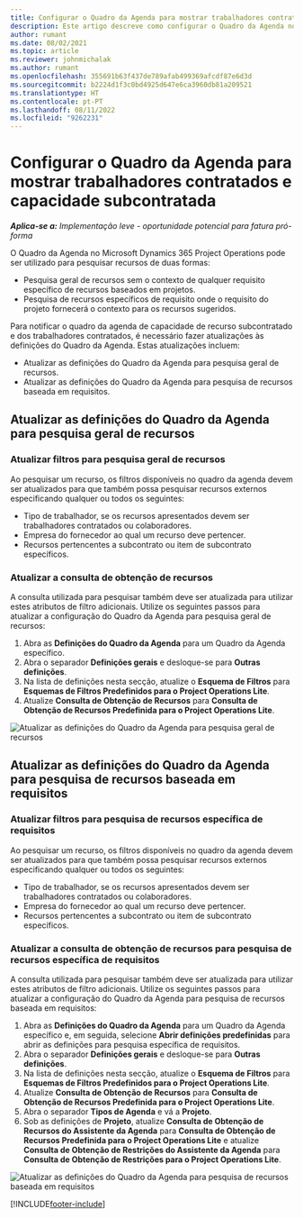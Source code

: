 ```yaml
---
title: Configurar o Quadro da Agenda para mostrar trabalhadores contratados e capacidade subcontratada
description: Este artigo descreve como configurar o Quadro da Agenda no Microsoft Dynamics 365 Project Operations para mostrar capacidade de recursos subcontratados ao dotar requisitos de recursos do projeto.
author: rumant
ms.date: 08/02/2021
ms.topic: article
ms.reviewer: johnmichalak
ms.author: rumant
ms.openlocfilehash: 355691b63f437de789afab499369afcdf87e6d3d
ms.sourcegitcommit: b2224d1f3c0bd4925d647e6ca3960db81a209521
ms.translationtype: HT
ms.contentlocale: pt-PT
ms.lasthandoff: 08/11/2022
ms.locfileid: "9262231"
---
```

# <a name="configure-schedule-board-to-show-contract-workers-and-subcontracted-capacity"></a>Configurar o Quadro da Agenda para mostrar trabalhadores contratados e capacidade subcontratada 

_**Aplica-se a:** Implementação leve - oportunidade potencial para fatura pró-forma_

O Quadro da Agenda no Microsoft Dynamics 365 Project Operations pode ser utilizado para pesquisar recursos de duas formas:

- Pesquisa geral de recursos sem o contexto de qualquer requisito específico de recursos baseados em projetos.
- Pesquisa de recursos específicos de requisito onde o requisito do projeto fornecerá o contexto para os recursos sugeridos.

Para notificar o quadro da agenda de capacidade de recurso subcontratado e dos trabalhadores contratados, é necessário fazer atualizações às definições do Quadro da Agenda. Estas atualizações incluem: 
- Atualizar as definições do Quadro da Agenda para pesquisa geral de recursos.
- Atualizar as definições do Quadro da Agenda para pesquisa de recursos baseada em requisitos.

## <a name="update-schedule-board-settings-for-general-resource-search"></a>Atualizar as definições do Quadro da Agenda para pesquisa geral de recursos
### <a name="update-filters-for-general-resource-search"></a>Atualizar filtros para pesquisa geral de recursos
Ao pesquisar um recurso, os filtros disponíveis no quadro da agenda devem ser atualizados para que também possa pesquisar recursos externos especificando qualquer ou todos os seguintes:
  - Tipo de trabalhador, se os recursos apresentados devem ser trabalhadores contratados ou colaboradores.
  - Empresa do fornecedor ao qual um recurso deve pertencer.
  - Recursos pertencentes a subcontrato ou item de subcontrato específicos.
    
### <a name="update-retrieve-resource-query"></a>Atualizar a consulta de obtenção de recursos
A consulta utilizada para pesquisar também deve ser atualizada para utilizar estes atributos de filtro adicionais. Utilize os seguintes passos para atualizar a configuração do Quadro da Agenda para pesquisa geral de recursos:  
1. Abra as **Definições do Quadro da Agenda** para um Quadro da Agenda específico.
2. Abra o separador **Definições gerais** e desloque-se para **Outras definições**.
3. Na lista de definições nesta secção, atualize o **Esquema de Filtros** para **Esquemas de Filtros Predefinidos para o Project Operations Lite**.
4. Atualize **Consulta de Obtenção de Recursos** para **Consulta de Obtenção de Recursos Predefinida para o Project Operations Lite**.

![Atualizar as definições do Quadro da Agenda para pesquisa geral de recursos](../media/BoardSettings.png)  

## <a name="update-schedule-board-settings-for-requirementbased-resource-search"></a>Atualizar as definições do Quadro da Agenda para pesquisa de recursos baseada em requisitos
### <a name="update-filters-for-requirement-specific-resource-search"></a>Atualizar filtros para pesquisa de recursos específica de requisitos 
Ao pesquisar um recurso, os filtros disponíveis no quadro da agenda devem ser atualizados para que também possa pesquisar recursos externos especificando qualquer ou todos os seguintes:
 - Tipo de trabalhador, se os recursos apresentados devem ser trabalhadores contratados ou colaboradores.
 - Empresa do fornecedor ao qual um recurso deve pertencer.
 - Recursos pertencentes a subcontrato ou item de subcontrato específicos.

### <a name="update-retrieve-resource-query-for-requirement-specific-resource-search"></a>Atualizar a consulta de obtenção de recursos para pesquisa de recursos específica de requisitos 
A consulta utilizada para pesquisar também deve ser atualizada para utilizar estes atributos de filtro adicionais. Utilize os seguintes passos para atualizar a configuração do Quadro da Agenda para pesquisa de recursos baseada em requisitos:

1. Abra as **Definições do Quadro da Agenda** para um Quadro da Agenda específico e, em seguida, selecione **Abrir definições predefinidas** para abrir as definições para pesquisa específica de requisitos.
2. Abra o separador **Definições gerais** e desloque-se para **Outras definições**.
3. Na lista de definições nesta secção, atualize o **Esquema de Filtros** para **Esquemas de Filtros Predefinidos para o Project Operations Lite**.
4. Atualize **Consulta de Obtenção de Recursos** para **Consulta de Obtenção de Recursos Predefinida para o Project Operations Lite**.
5. Abra o separador **Tipos de Agenda** e vá a **Projeto**.
6. Sob as definições de **Projeto**, atualize **Consulta de Obtenção de Recursos do Assistente da Agenda** para **Consulta de Obtenção de Recursos Predefinida para o Project Operations Lite** e atualize **Consulta de Obtenção de Restrições do Assistente da Agenda** para **Consulta de Obtenção de Restrições para o Project Operations Lite**.

![Atualizar as definições do Quadro da Agenda para pesquisa de recursos baseada em requisitos](../media/SASettings.png)  

[!INCLUDE[footer-include](../../includes/footer-banner.md)]
